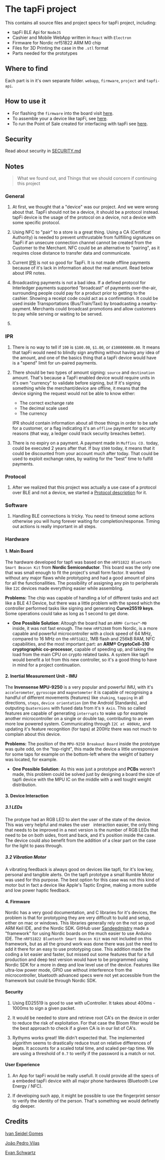 # The tapFi project

This contains all source files and project specs for tapFi project, including:

- tapFi BLE Api for `NodeJS`
- Cashier and Mobile WebApp written in `React` with `Electron`
- Firmware for Nordic nrf51822 ARM M0 chip
- Files for 3D Printing the case in the `.stl` format
- Parts needed for the prototypes

## Where to find

Each part is in it's own separate folder. `webapp`, `firmware`, `project` and `tapfi-api`.

## How to use it

- For flashing the `firmware` into the board visit [here](https://github.com/joaopedrovbs/tapFi/tree/master/firmware). 
- To assemble your a device like tapFi, see [here](https://github.com/joaopedrovbs/tapFi/tree/master/hardware).
- To run the Point of Sale created for interfacing with tapFi see [here](https://github.com/joaopedrovbs/tapFi/tree/master/webapp).

## Security

Read about security in [SECURITY.md](SECURITY.md)

## Notes
> What we found out, and Things that we should concern if continuing this project

### General

1.  At first, we thought that a "device" was our project. And we were wrong about that. 
    TapFi should not be a device, it should be a protocol instead. tapFi device is the
    usage of the protocol on a device, not a device with some specific protocol.

2.  Using NFC to "pair" to a store is a great thing. Using a CA (Certificat Authority) is
    needed to prevent unthrustable from fullfilling signatures on TapFi if an unsecure
    connection channel cannot be created from the Customer to the Merchant. NFC could be
    an alternative to "pairing", as it requires close distance to transfer data and communicate.

3.  Current [IPR](https://github.com/interledgerjs/ilp-packet/tree/f5b36b762cb87636433bb2e81c22985ab068dad6)
    is not so good for TapFi. It is not made offline payments because of it's lack in information 
    about the real amount. Read below about IPR notes.

4.  Broadcasting payments is not a bad idea. If a defined protocol for Interledger payments 
    supported "broadcast" of payments over-the-air, surrounding people could pay for a product
    prior to getting to the cashier. Showing a receipt code could act as a confirmation.
    It could be used inside Transportations (Bus/Train/Taxi) by broadcasting a nearby-payment.
    Merchants could broadcast promotions and allow customers to pay while serving or waiting to be served.

5. 


### IPR

1.  There is no way to tell if `100` is `$100.00`, `$1.00`, or `£100000000.00`.
    It means that tapFi would need to blindly sign anything without having any idea of the
    amount, and one of the basics thing that a tapFi device would have is a "spend" limit for
    un-paired payments.

2.  There should be two types of amount signing: `source` and `destination` amount. That's because
    a TapFi enabled device would require units in it's own "currency" to validate before signing, but
    If it's signing something while the merchant/device are offline, it means that the device signing
    the request would not be able to know either:

     - The correct exchange rate
     - The decimal scale used
     - The currency

    IPR should contain information about all those things in order to be safe for a customer, or a 
    flag indicating it's an `offline` payment for security reasons (that way, a ledger could track 
    security breaches better).

3.  There is no expiry on a payment. A payment made in `Muffins CO.` today, could be executed 2
    years after that. If buy `$500` today, it means that it could be discounted from your account
    much after today. That could be used to exploit exchange rates, by waiting for the "best" 
    time to fulfill payments.


### Protocol

1.  After we realized that this project was actually a use case of a protocol over BLE and not a device,
    we started a [Protocol description](#?) for it.

### Software

1.  Handling BLE connections is tricky. You need to timeout some actions otherwise you will hung 
    forever waiting for completion/response. Timing out actions is really important in all steps.
    

### Hardware

#### 1.  Main Board

The hardware developed for tapfi was based on the `nRF51822 Bluetooth Smart Beacon Kit` from **Nordic Semiconductor**. This board was the only one that was small enough to fit the project's small form factor. It worked without any major flaws while prototyping and had a good amount of pins for all the functionallities. The possibility of assigning any pin to peripherals like `I2C` devices made everything easier while assembling.

**Problems:** The chip was capable of handling a lof of different tasks and act like a BLE 4.1 Device, but there was a little problem with the speed which the controller performed tasks like signing and generating **Curve25519 keys**. Some operations could take as long as 1 second to get done.
  - **One Possible Solution**: Altough the board had an `ARM® Cortex™-M0` inside, it was not fast enough. The new `nRF52840` from Nordic, is a more capable and powerful microcontroller with a clock speed of 64 MHz, compared to 16 MHz on the `nRF51822`, 1MB flash and 256kB RAM, NFC capabilities, and the most important part: an **ARM® CryptoCell-310 cryptographic co-processor**, capable of speeding up, and taking the load from the main CPU on crypto related tasks. A system like tapfi would benefit a lot from this new controller, so it's a good thing to have in mind for a project continuation.
  
#### 2.  Inertial Measurement Unit - IMU

The **Invensense MPU-9250** is a very popular and powerful IMU, with it's `accelerometer`, `gyroscope` and `magnetometer` it is capable of recognising a handful of different movements (features) like `shaking`, `tapping` in all directions, `steps`, `device orientation` (on the Android Standards), and outputing `Quaternions` with fused data from it's `9 Axis`. This so called features are capable of generating `interrupts` to wake up for example another microcontroller on a single or double tap, contributing to an even more low powered system. Communicating through `I2C at 400kHz`, and updating it's feature recognition (for taps) at 200Hz there was not much to complain about this device.

**Problems:** The position of the `MPU-9250 Breakout Board` inside the prototype was quite odd, on the "top-right", this made the device a little unresponsive for some taps for example on the bottom-left where the weight of battery was located, for example.
  - **One Possible Solution**: As this was just a prototype and **PCBs** weren't made, this problem could be solved just by designing a board the size of tapfi device with the MPU IC on the middle with a well tought weight distribution.  
  
#### 3.  Device Interaction

##### 3.1  LEDs

The protype had an RGB LED to alert the user of the state of the device. This was very helpful and makes the user   interaction easier, the only thing that needs to be improved in a next version is the number of RGB LEDs that need to be on both sides, front and back, and it's position inside the case. The device could also benefit from the addition of a clear part on the case for the light to pass through.

##### 3.2  Vibration Motor

A vibrating feedback is always good on devices like tapfi, for it's low key, personal and tangible alerts. On the tapfi prototype a small Rumble Motor was used for this purpose. The best option for this case was not this kind of motor but in fact a device like Apple's Taptic Engine, making a more subtle and low power haptic feedback.

#### 4.  Firmware

Nordic has a very good documentation, and C libraries for it's devices, the problem is that for prototyping they are very difficult to build and setup, either on mac or windows. This libraries generally rely on the not so good ARM Keil IDE, and the Nordic SDK. GitHub user [Sandeedmistry](https://github.com/sandeepmistry/arduino-nRF5) made a "framework" for using Nordic boards on the much easier to use Arduino IDE. The `nRF51822 Bluetooth Smart Beacon Kit` was not included on this framework, but as all the ground work was done there was just the need to add it there for an easy to use prototyping case. This addition made the coding a lot easier and faster, but missed out some features that for a full production and deep test version would have to be programmed using Nordic SDK for a more in deep and low level use of the device. Features like ultra-low power mode, GPIO use without interference from the microcontroller, bluetooth advanced specs were not yet accessible from the framework but could be through Nordic SDK.

#### Security

1.  Using ED25519 is good to use with uController. It takes about 400ms - 1000ms to sign a given packet.

2.  It would be needed to store and retrieve root CA's on the device in order to reduce the risk of 
    exploitation. For that case the Bloom filter would be the best approach to check if a given CA
    is in our list of CA's.

3.  Rythyms works great! We didn't expected that. The implemented algorithm seems to drastically reduce
    trust on relative differences of beats. It accounts for a scaled total time, and scaled per-tap time.
    We are using a threshold of `0.7` to verify if the password is a match or not.

#### User Experience

1.  An App for tapFi would be really usefull. It could provide all the specs of a embeded tapFi device 
    with all major phone hardwares (Bluetooth Low Energy / NFC). 

2.  If developing such app, it might be possible to use the fingerprint sensor to verify the identity of the
    person. That's something we would definetly dig deeper.

## Credits

[Ivan Seidel Gomes](https://github.com/ivanseidel)

[João Pedro Vilas](https://github.com/joaopedrovbs)

[Evan Schwartz](https://github.com/emschwartz)

